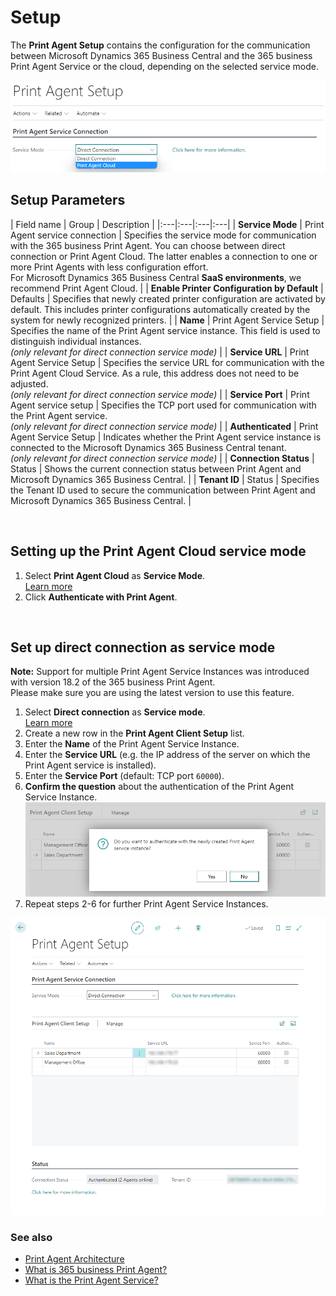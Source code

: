 # Setup

The **Print Agent Setup** contains the configuration for the communication between Microsoft Dynamics 365 Business Central and the 365 business Print Agent Service or the cloud, depending on the selected service mode.

![Print Agent Setup](/assets/images/365-business-print-agent/646d98fab6c688ad444f61f5397dce86873cda4a90db60986a40ba1eb3911ce9.png)

## Setup Parameters

| Field name | Group | Description |
|:---|:---|:---|:---|
| **Service Mode** | Print Agent service connection | Specifies the service mode for communication with the 365 business Print Agent. You can choose between direct connection or Print Agent Cloud. The latter enables a connection to one or more Print Agents with less configuration effort.<br>For Microsoft Dynamics 365 Business Central <strong>SaaS environments</strong>, we recommend Print Agent Cloud. |
| **Enable Printer Configuration by Default** | Defaults | Specifies that newly created printer configuration are activated by default. This includes printer configurations automatically created by the system for newly recognized printers. |
| **Name** | Print Agent Service Setup | Specifies the name of the Print Agent service instance. This field is used to distinguish individual instances.<br>_(only relevant for direct connection service mode)_ |
| **Service URL** | Print Agent Service Setup | Specifies the service URL for communication with the Print Agent Cloud Service. As a rule, this address does not need to be adjusted.<br>_(only relevant for direct connection service mode)_ |
| **Service Port** | Print Agent service setup | Specifies the TCP port used for communication with the Print Agent service.<br>_(only relevant for direct connection service mode)_ |
| **Authenticated** | Print Agent Service Setup | Indicates whether the Print Agent service instance is connected to the Microsoft Dynamics 365 Business Central tenant.<br>_(only relevant for direct connection service mode)_ |
| **Connection Status** | Status | Shows the current connection status between Print Agent and Microsoft Dynamics 365 Business Central. |
| **Tenant ID** | Status | Specifies the Tenant ID used to secure the communication between Print Agent and Microsoft Dynamics 365 Business Central. |

<br>

## Setting up the Print Agent Cloud service mode

 1. Select **Print Agent Cloud** as **Service Mode**.
	<br>[Learn more](print-agent-whatis.md#architecture)
 2. Click **Authenticate with Print Agent**.

<br>

## Set up direct connection as service mode

<div class="alert alert-info">
	<i class="fa-duotone fa-thin fa-lightbulb fa-lg" style="--fa-secondary-color: #00b7c3; --fa-primary-color: #111111;"></i> <strong>Note:</strong>
	Support for multiple Print Agent Service Instances was introduced with version 18.2 of the 365 business Print Agent.<br>
	Please make sure you are using the latest version to use this feature.
</div>

 1. Select **Direct connection** as **Service mode**.
	<br>[Learn more](print-agent-whatis.md#architecture)
 2. Create a new row in the **Print Agent Client Setup** list.
 3. Enter the **Name** of the Print Agent Service Instance.
 4. Enter the **Service URL** (e.g. the IP address of the server on which the Print Agent service is installed).
 5. Enter the **Service Port** (default: TCP port `60000`).
 6. **Confirm the question** about the authentication of the Print Agent Service Instance.<br> 
	![Confirm Print Agent service authentication](/assets/images/365-business-print-agent/a35b2150c883bf9145a1c14e555a9e3bdd18c906ddcef52e7b14a4600699a44a.png)
 7. Repeat steps 2-6 for further Print Agent Service Instances.


![Direct Connection - Print Agent Client Setup](/assets/images/365-business-print-agent/ad7903e49277a20398b0c18fa585552dcfe486312d657bc2c78b7e41f2b3d62b.png) 

### See also

 - [Print Agent Architecture](print-agent-whatis.md#architecture)
 - [What is 365 business Print Agent?](print-agent-whatis.md)
 - [What is the Print Agent Service?](print-agent-client-whatis.md)
